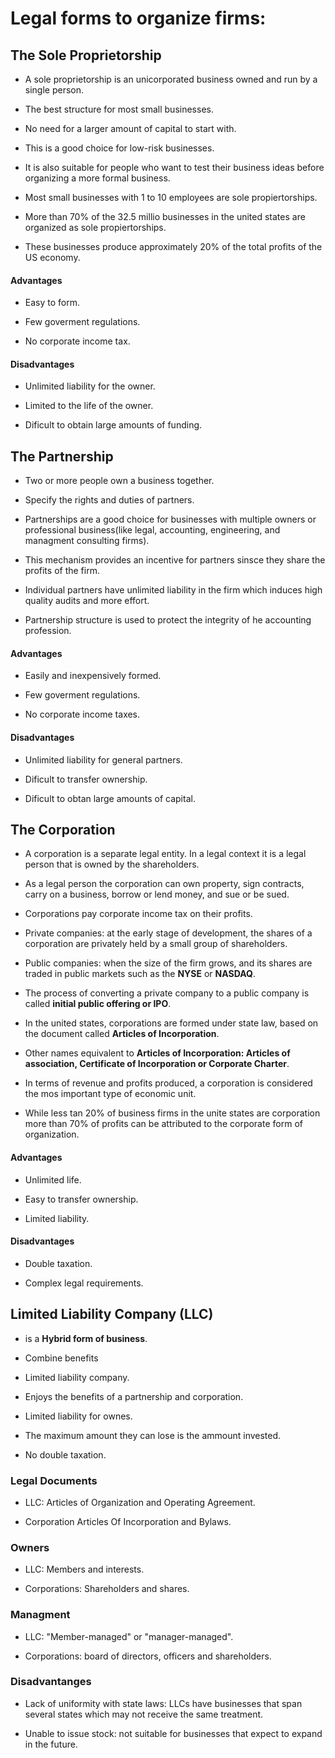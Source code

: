 
# Legal forms to organize firms:

## The Sole Proprietorship

- A sole proprietorship is an unicorporated business owned and run by a single person.  
    
- The best structure for most small businesses.  
    
- No need for a larger amount of capital to start with.  
    
- This is a good choice for low-risk businesses.  
    
- It is also suitable for people who want to test their business ideas before organizing a more formal business.  

- Most small businesses with 1 to 10 employees are sole propiertorships.  
  
- More than 70% of the 32.5 millio businesses in the united states are organized as sole propiertorships.  
  
- These businesses produce approximately 20% of the total profits of the US economy.  


#### Advantages

- Easy to form.  
    
- Few goverment regulations.  

- No corporate income tax.  
      
    


#### Disadvantages

- Unlimited liability for the owner.  
    
- Limited to the life of the owner.  
    
- Dificult to obtain large amounts of funding.  

 

## The Partnership


- Two or more people own a business together.  
    
- Specify the rights and duties of partners.  
    
- Partnerships are a good choice for businesses with multiple owners or professional business(like legal, accounting, engineering, and managment consulting firms).  
      
- This mechanism provides an incentive for partners sinsce they share the profits of the firm.  
  
- Individual partners have unlimited liability in the firm which induces high quality audits and more effort.  
  
- Partnership structure is used to protect the integrity of he accounting profession.


#### Advantages

- Easily and inexpensively formed.  
    
- Few goverment regulations.  
    
- No corporate income taxes.  


#### Disadvantages

- Unlimited liability for general partners.  
    
- Dificult to transfer ownership.  
    
- Dificult to obtan large amounts of capital.  



## The Corporation


- A corporation is a separate legal entity. In a legal context it is a legal person that is owned by the shareholders.  
  
- As a legal person the corporation can own property, sign contracts, carry on a business, borrow or lend money, and sue or be sued.  
  
- Corporations pay corporate income tax on their profits.  
  
- Private companies: at the early stage of development, the shares of a corporation are privately held by a small group of shareholders.  
  
- Public companies: when the size of the firm grows, and its shares are traded in public markets such as the **NYSE** or **NASDAQ**. 
  
- The process of converting a private company to a public company is called **initial public offering or IPO**.  

- In the united states, corporations are formed under state law, based on the document called **Articles of Incorporation**.  
  
- Other names equivalent to **Articles of Incorporation: Articles of association, Certificate of Incorporation or Corporate Charter**.  
  
- In terms of revenue and profits produced, a corporation is considered the mos important type of economic unit.  
  
- While less tan 20% of business firms in the unite states are corporation more than 70% of profits can be attributed to the corporate form of organization.  


#### Advantages

- Unlimited life.  
    
- Easy to transfer ownership.  
    
- Limited liability.  

#### Disadvantages

- Double taxation.  
      
- Complex legal requirements.  
      



## Limited Liability Company (LLC)

- is a **Hybrid form of business**.  

- Combine benefits

- Limited liability company.  
  
- Enjoys the benefits of a partnership and corporation.  
  
- Limited liability for ownes.  
  
- The maximum amount they can lose is the ammount invested.  
  
- No double taxation.  
  
### Legal Documents

- LLC: Articles of Organization and Operating Agreement. 
  
- Corporation Articles Of Incorporation and Bylaws.  
  

### Owners

- LLC: Members and interests.  
  
- Corporations: Shareholders and shares.  

### Managment

- LLC: "Member-managed" or "manager-managed".  
  
- Corporations: board of directors, officers and shareholders.  
  


### Disadvantanges

- Lack of uniformity with state laws: LLCs have businesses that span several states which may not receive the same treatment.  
  
- Unable to issue stock: not suitable for businesses that expect to expand in the future.  
